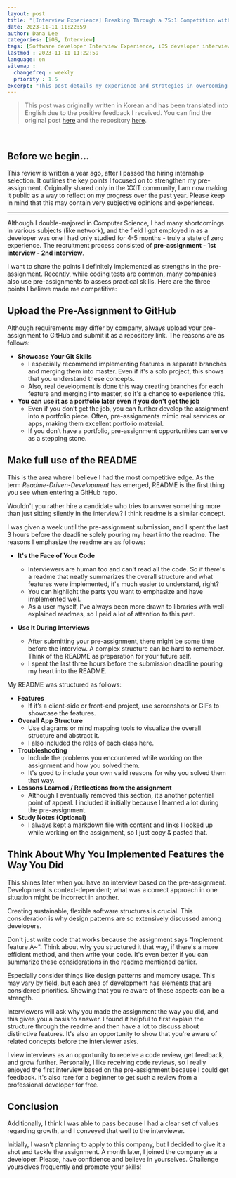 ```yaml
---
layout: post
title: "[Interview Experience] Breaking Through a 75:1 Competition with a Pre-Assignment"
date: 2023-11-11 11:22:59
author: Dana Lee
categories: [iOS, Interview]
tags: [Software developer Interview Experience, iOS developer interview tips, Software Developer Assignment Tips]
lastmod : 2023-11-11 11:22:59
language: en
sitemap :
  changefreq : weekly
  priority : 1.5
excerpt: "This post details my experience and strategies in overcoming a 75:1 competition ratio during a pre-assignment phase for an iOS developer job."
---
```


> This post was originally written in Korean and has been translated into English due to the positive feedback I received. You can find the original post [here](https://daheenallwhite.github.io/ios/interview/2020/07/16/Interview-Review/) and the repository [here](https://github.com/daheenallwhite/WeatherApp).

&nbsp;

## Before we begin...

This review is written a year ago, after I passed the hiring internship selection. It outlines the key points I focused on to strengthen my pre-assignment. Originally shared only in the XXIT community, I am now making it public as a way to reflect on my progress over the past year. Please keep in mind that this may contain very subjective opinions and experiences. 

---

Although I double-majored in Computer Science, I had many shortcomings in various subjects (like network), and the field I got employed in as a developer was one I had only studied for 4-5 months - truly a state of zero experience.
The recruitment process consisted of **pre-assignment - 1st interview - 2nd interview**.

I want to share the points I definitely implemented as strengths in the pre-assignment.
Recently, while coding tests are common, many companies also use pre-assignments to assess practical skills. Here are the three points I believe made me competitive:

## Upload the Pre-Assignment to GitHub
Although requirements may differ by company, always upload your pre-assignment to GitHub and submit it as a repository link.
The reasons are as follows:

- **Showcase Your Git Skills**
  - I especially recommend implementing features in separate branches and merging them into master. Even if it's a solo project, this shows that you understand these concepts. 
  - Also, real development is done this way creating branches for each feature and merging into master, so it's a chance to experience this.
- **You can use it as a portfolio later even if you don't get the job**
  - Even if you don’t get the job, you can further develop the assignment into a portfolio piece. Often, pre-assignments mimic real services or apps, making them excellent portfolio material.
  - If you don’t have a portfolio, pre-assignment opportunities can serve as a stepping stone.



## Make full use of the README
This is the area where I believe I had the most competitive edge. As the term _Readme-Driven-Development_ has emerged, README is the first thing you see when entering a GitHub repo.

Wouldn't you rather hire a candidate who tries to answer something more than just sitting silently in the interview? I think readme is a similar concept.

I was given a week until the pre-assignment submission, and I spent the last 3 hours before the deadline solely pouring my heart into the readme. The reasons I emphasize the readme are as follows:

- **It's the Face of Your Code**
  - Interviewers are human too and can't read all the code. So if there's a readme that neatly summarizes the overall structure and what features were implemented, it's much easier to understand, right?
  - You can highlight the parts you want to emphasize and have implemented well.
  - As a user myself, I've always been more drawn to libraries with well-explained readmes, so I paid a lot of attention to this part.


- **Use It During Interviews**
  - After submitting your pre-assignment, there might be some time before the interview. A complex structure can be hard to remember. Think of the README as preparation for your future self.
  - I spent the last three hours before the submission deadline pouring my heart into the README.



My README was structured as follows:

- **Features**
  - If it’s a client-side or front-end project, use screenshots or GIFs to showcase the features.
- **Overall App Structure**
  - Use diagrams or mind mapping tools to visualize the overall structure and abstract it.
  - I also included the roles of each class here.
- **Troubleshooting**
  - Include the problems you encountered while working on the assignment and how you solved them.
  - It's good to include your own valid reasons for why you solved them that way.
- **Lessons Learned / Reflections from the assignment**
  - Although I eventually removed this section, it’s another potential point of appeal. I included it initially because I learned a lot during the pre-assignment.
- **Study Notes (Optional)**
  - I always kept a markdown file with content and links I looked up while working on the assignment, so I just copy & pasted that.




## Think About Why You Implemented Features the Way You Did
This shines later when you have an interview based on the pre-assignment.
Development is context-dependent; what was a correct approach in one situation might be incorrect in another. 

Creating sustainable, flexible software structures is crucial. This consideration is why design patterns are so extensively discussed among developers.

Don't just write code that works because the assignment says "Implement feature A~". Think about why you structured it that way, if there's a more efficient method, and then write your code. It's even better if you can summarize these considerations in the readme mentioned earlier. 

Especially consider things like design patterns and memory usage. This may vary by field, but each area of development has elements that are considered priorities. Showing that you're aware of these aspects can be a strength.

Interviewers will ask why you made the assignment the way you did, and this gives you a basis to answer. I found it helpful to first explain the structure through the readme and then have a lot to discuss about distinctive features. It's also an opportunity to show that you're aware of related concepts before the interviewer asks.

I view interviews as an opportunity to receive a code review, get feedback, and grow further. Personally, I like receiving code reviews, so I really enjoyed the first interview based on the pre-assignment because I could get feedback. It's also rare for a beginner to get such a review from a professional developer for free.

## Conclusion

Additionally, I think I was able to pass because I had a clear set of values regarding growth, and I conveyed that well to the interviewer.

Initially, I wasn’t planning to apply to this company, but I decided to give it a shot and tackle the assignment. A month later, I joined the company as a developer. Please, have confidence and believe in yourselves. Challenge yourselves frequently and promote your skills!